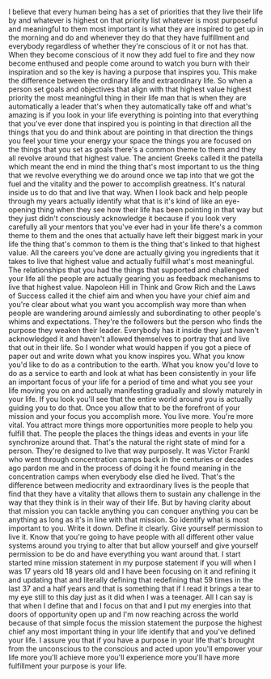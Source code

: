  I believe that every human being has a set of priorities that they live their life by and whatever is highest on that priority list whatever is most purposeful and meaningful to them most important is what they are inspired to get up in the morning and do and whenever they do that they have fulfillment and everybody regardless of whether they're conscious of it or not has that. When they become conscious of it now they add fuel to fire and they now become enthused and people come around to watch you burn with their inspiration and so the key is having a purpose that inspires you. This make the difference between the ordinary life and extraordinary life. So when a person set goals and objectives that align with that highest value highest priority the most meaningful thing in their life man that is when they are automatically a leader that's when they automatically take off and what's amazing is if you look in your life everything is pointing into that everything that you've ever done that inspired you is pointing in that direction all the things that you do and think about are pointing in that direction the things you feel your time your energy your space the things you are focused on the things that you set as goals there's a common theme to them and they all revolve around that highest value. The ancient Greeks called it the patella which meant the end in mind the thing that's most important to us the thing that we revolve everything we do around once we tap into that we got the fuel and the vitality and the power to accomplish greatness. It's natural inside us to do that and live that way. When I look back and help people through my years actually identify what that is it's kind of like an eye-opening thing when they see how their life has been pointing in that way but they just didn't consciously acknowledge it because if you look very carefully all your mentors that you've ever had in your life there's a common theme to them and the ones that actually have left their biggest mark in your life the thing that's common to them is the thing that's linked to that highest value. All the careers you've done are actually giving you ingredients that it takes to live that highest value and actually fulfill what's most meaningful. The relationships that you had the things that supported and challenged your life all the people are actually gearing you as feedback mechanisms to live that highest value. Napoleon Hill in Think and Grow Rich and the Laws of Success called it the chief aim and when you have your chief aim and you're clear about what you want you accomplish way more than when people are wandering around aimlessly and subordinating to other people's whims and expectations. They're the followers but the person who finds the purpose they weaken their leader. Everybody has it inside they just haven't acknowledged it and haven't allowed themselves to portray that and live that out in their life. So I wonder what would happen if you got a piece of paper out and write down what you know inspires you. What you know you'd like to do as a contribution to the earth. What you know you'd love to do as a service to earth and look at what has been consistently in your life an important focus of your life for a period of time and what you see your life moving you on and actually manifesting gradually and slowly maturely in your life. If you look you'll see that the entire world around you is actually guiding you to do that. Once you allow that to be the forefront of your mission and your focus you accomplish more. You live more. You're more vital. You attract more things more opportunities more people to help you fulfill that. The people the places the things ideas and events in your life synchronize around that. That's the natural the right state of mind for a person. They're designed to live that way purposely. It was Victor Frankl who went through concentration camps back in the centuries or decades ago pardon me and in the process of doing it he found meaning in the concentration camps when everybody else died he lived. That's the difference between mediocrity and extraordinary lives is the people that find that they have a vitality that allows them to sustain any challenge in the way that they think is in their way of their life. But by having clarity about that mission you can tackle anything you can conquer anything you can be anything as long as it's in line with that mission. So identify what is most important to you. Write it down. Define it clearly. Give yourself permission to live it. Know that you're going to have people with all different other value systems around you trying to alter that but allow yourself and give yourself permission to be do and have everything you want around that. I start started mine mission statement in my purpose statement if you will when I was 17 years old 18 years old and I have been focusing on it and refining it and updating that and literally defining that redefining that 59 times in the last 37 and a half years and that is something that if I read it brings a tear to my eye still to this day just as it did when I was a teenager. All I can say is that when I define that and I focus on that and I put my energies into that doors of opportunity open up and I'm now reaching across the world because of that simple focus the mission statement the purpose the highest chief any most important thing in your life identify that and you've defined your life. I assure you that if you have a purpose in your life that's brought from the unconscious to the conscious and acted upon you'll empower your life more you'll achieve more you'll experience more you'll have more fulfillment your purpose is your life.